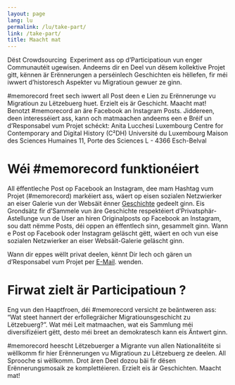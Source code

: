 ```yaml
---
layout: page
lang: lu
permalink: /lu/take-part/
link: /take-part/
title: Maacht mat
---
```


Dëst Crowdsourcing  Experiment ass op d’Participatioun vun enger Communautéit ugewisen. Andeems dir en Deel vun dësem kollektive Projet gitt, kënnen är Erënnerungen a perséinlech Geschichten eis hëllefen, fir méi iwwert d’historesch Aspekter vu Migratioun gewuer ze ginn.

#memorecord freet sech iwwert all Post deen e Lien zu Erënnerunge vu Migratioun zu Lëtzebuerg huet. Erzielt eis är Geschicht. Maacht mat! Benotzt #memorecord an äre Facebook an Instagram Posts.
Jiddereen, deen interesséiert ass, kann och matmaachen andeems een e Bréif un d’Responsabel vum Projet schéckt:
Anita Lucchesi
Luxembourg Centre for Contemporary and Digital History (C²DH)
Université du Luxembourg
Maison des Sciences Humaines
11, Porte des Sciences
L - 4366 Esch-Belval
<!-- more -->

# **Wéi #memorecord funktionéiert**

All ëffentleche Post op Facebook an Instagram, dee mam Hashtag vum Projet (#memorecord) markéiert ass, wäert op eisen sozialen Netzwierker an eiser Galerie vun der Websäit ënner [Geschichte](https://memorecord.uni.lu/lu/stories/) gedeelt ginn. Eis Grondsätz fir d’Sammele vun äre Geschichte respektéiert d’Privatsphär-Astellunge vun de User an hiren Originalposts op Facebook an Instagram, sou datt nëmme Posts, déi oppen an ëffentlech sinn, gesammelt ginn. Wann e Post op Facebook oder Instagram geläscht gëtt, wäert en och vun eise sozialen Netzwierker an eiser Websäit-Galerie geläscht ginn.

Wann dir eppes wëllt privat deelen, kënnt Dir Iech och gären un d’Responsabel vum Projet per [E-Mail](mailto:memorecord@uni.lu). wenden. 

# **Firwat zielt är Participatioun** ?

Eng vun den Haaptfroen, déi #memorecord versicht ze beäntweren ass: “Wat steet hannert der erfollegräicher Migratiounsgeschicht zu Lëtzebuerg?”. Wat méi Leit matmaachen, wat eis Sammlung méi diversifizéiert gëtt, desto méi breet an demokratesch kann eis Äntwert ginn.

#memorecord heescht Lëtzebuerger a Migrante vun allen Nationalitéite si wëllkomm fir hier Erënnerungen vu Migratioun zu Lëtzebuerg ze deelen. All Sprooche si wëllkomm. Drot ären Deel dozou bäi fir dësen Erënnerungsmosaik ze komplettéieren. Erzielt eis är Geschichten. Maacht mat!


